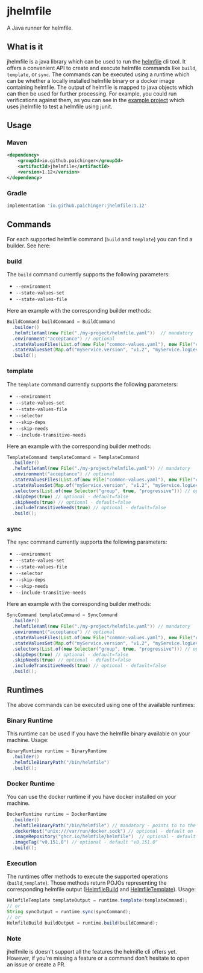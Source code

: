 # jhelmfile
A Java runner for helmfile.
## What is it
jhelmfile is a java library which can be used to run the [helmfile](https://github.com/helmfile/helmfile) cli tool. 
It offers a convenient API to create and execute helmfile commands like `build`, `template`, or `sync`. 
The commands can be executed using a runtime which can be whether a locally installed helmfile binary or a docker image containing helmfile. 
The output of helmfile is mapped to java objects which can then be used for further processing. 
For example, you could run verifications against them, as you can see in the [example project](https://github.com/paichinger/jhelmfile/tree/main/examples) which uses jhelmfile to test a helmfile using junit.
## Usage
### Maven
```xml
<dependency>
    <groupId>io.github.paichinger</groupId>
    <artifactId>jhelmfile</artifactId>
    <version>1.12</version>
</dependency>
```
### Gradle
```groovy
implementation 'io.github.paichinger:jhelmfile:1.12'
```
## Commands
For each supported helmfile command (`build` and `template`) you can find a builder. See here:
### build
The `build` command currently supports the following parameters:
- `--environment`
- `--state-values-set`
- `--state-values-file`

Here an example with the corresponding builder methods:
```java
BuildCommand buildCommand = BuildCommand
  .builder()
  .helmfileYaml(new File("./my-project/helmfile.yaml"))  // mandatory
  .environment("acceptance") // optional
  .stateValuesFiles(List.of(new File("common-values.yaml"), new File("common-values.yaml"))) // optional
  .stateValuesSet(Map.of("myService.version", "v1.2", "myService.logLevel", "DEBUG")) // optional
  .build();
```
### template
The `template` command currently supports the following parameters:
- `--environment`
- `--state-values-set`
- `--state-values-file`
- `--selector`
- `--skip-deps`
- `--skip-needs`
- `--include-transitive-needs`

Here an example with the corresponding builder methods:
```java
TemplateCommand templateCommand = TemplateCommand
  .builder()
  .helmfileYaml(new File("./my-project/helmfile.yaml")) // mandatory
  .environment("acceptance") // optional
  .stateValuesFiles(List.of(new File("common-values.yaml"), new File("common-values.yaml"))) // optional
  .stateValuesSet(Map.of("myService.version", "v1.2", "myService.logLevel", "DEBUG")) // optional
  .selectors(List.of(new Selector("group", true, "progressive"))) // optional
  .skipDeps(true) // optional - default=false
  .skipNeeds(true) // optional - default=false
  .includeTransitiveNeeds(true) // optional - default=false
  .build();
```
### sync
The `sync` command currently supports the following parameters:
- `--environment`
- `--state-values-set`
- `--state-values-file`
- `--selector`
- `--skip-deps`
- `--skip-needs`
- `--include-transitive-needs`

Here an example with the corresponding builder methods:
```java
SyncCommand templateCommand = SyncCommand
  .builder()
  .helmfileYaml(new File("./my-project/helmfile.yaml")) // mandatory
  .environment("acceptance") // optional
  .stateValuesFiles(List.of(new File("common-values.yaml"), new File("common-values.yaml"))) // optional
  .stateValuesSet(Map.of("myService.version", "v1.2", "myService.logLevel", "DEBUG")) // optional
  .selectors(List.of(new Selector("group", true, "progressive"))) // optional
  .skipDeps(true) // optional - default=false
  .skipNeeds(true) // optional - default=false
  .includeTransitiveNeeds(true) // optional - default=false
  .build();
```
## Runtimes
The above commands can be executed using one of the available runtimes:
### Binary Runtime
This runtime can be used if you have the helmfile binary available on your machine. Usage:
```java
BinaryRuntime runtime = BinaryRuntime
  .builder()
  .helmfileBinaryPath("/bin/helmfile")
  .build();
```
### Docker Runtime
You can use the docker runtime if you have docker installed on your machine. 
```java
DockerRuntime runtime = DockerRuntime
  .builder()
  .helmfileBinaryPath("/bin/helmfile") // mandatory - points to to the helmfile binary inside the docker image
  .dockerHost("unix:///var/run/docker.sock") // optional - default on linux: "unix:///var/run/docker.sock" on win and mac: "tcp://localhost:2376"
  .imageRepository("ghcr.io/helmfile/helmfile")  // optional - default "ghcr.io/helmfile/helmfile"
  .imageTag("v0.151.0") // optional - default "v0.151.0"
  .build();
```
### Execution
The runtimes offer methods to execute the supported operations (`build`,`template`). 
Those methods return POJOs representing the corresponding helmfile output ([HelmfileBuild](https://github.com/paichinger/jhelmfile/blob/main/src/main/java/com/paichinger/helmfile/models/build/HelmfileBuild.java) and [HelmfileTemplate](https://github.com/paichinger/jhelmfile/blob/main/src/main/java/com/paichinger/helmfile/models/template/HelmfileTemplate.java)). Usage:
```java
HelmfileTemplate templateOutput = runtime.template(templateCmmand);
// or
String syncOutput = runtime.sync(syncCommand);
// or
HelmfileBuild buildOutput = runtime.build(buildCommand);
```
### Note
jhelfmile is doesn't support all the features the helmifle cli offers yet. However, if you're missing a feature or a command don't hesitate to open an issue or create a PR. 